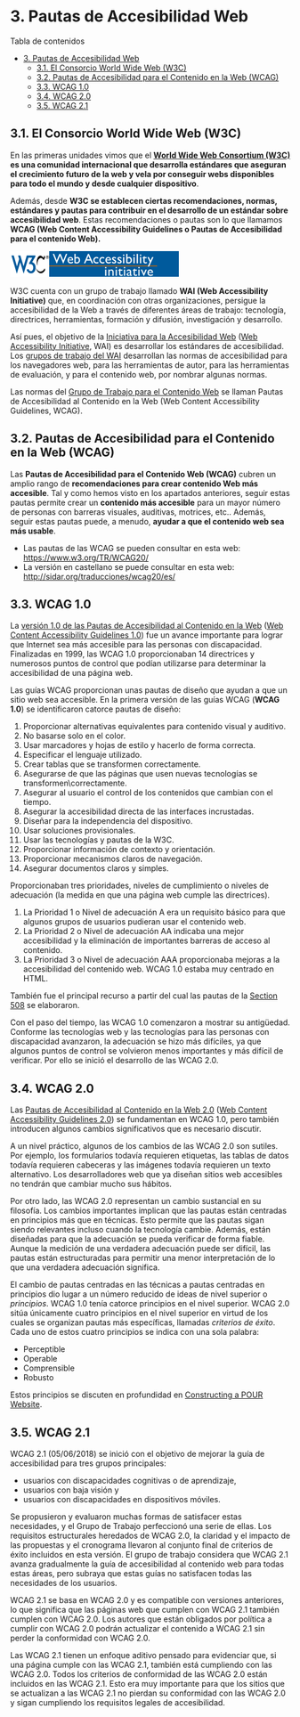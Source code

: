 # 3. Pautas de Accesibilidad Web  

Tabla de contenidos

- [3. Pautas de Accesibilidad Web](#3-pautas-de-accesibilidad-web)
  - [3.1. El Consorcio World Wide Web (W3C)](#31-el-consorcio-world-wide-web-w3c)
  - [3.2. Pautas de Accesibilidad para el Contenido en la Web (WCAG)](#32-pautas-de-accesibilidad-para-el-contenido-en-la-web-wcag)
  - [3.3. WCAG 1.0](#33-wcag-10)
  - [3.4. WCAG 2.0](#34-wcag-20)
  - [3.5. WCAG 2.1](#35-wcag-21)

## 3.1. El Consorcio World Wide Web (W3C) 

En las primeras unidades vimos que el [**World Wide Web Consortium (W3C)**](https://www.w3c.es/) **es una comunidad internacional que desarrolla estándares que aseguran el crecimiento futuro de la web y vela por conseguir webs disponibles para todo el mundo y desde cualquier dispositivo**.

Además, desde **W3C se establecen ciertas recomendaciones, normas, estándares y pautas para contribuir en el desarrollo de un estándar sobre accesibilidad web**. Estas recomendaciones o pautas son lo que llamamos **WCAG (Web Content Accessibility Guidelines o Pautas de Accesibilidad para el contenido Web).**

![Web Accessibility Initiative logo](img/wai.gif) 

W3C cuenta con un grupo de trabajo llamado **WAI (Web Accessibility Initiative)** que, en coordinación con otras organizaciones, persigue la accesibilidad de la Web a través de diferentes áreas de trabajo: tecnología, directrices, herramientas, formación y difusión, investigación y desarrollo.

Así pues, el objetivo de la [Iniciativa para la Accesibilidad Web](http://www.w3c.es/traducciones/es/wai/intro/accessibility) ([Web Accessibility Initiative](http://www.w3.org/WAI/), WAI) es desarrollar los estándares de accesibilidad. Los [grupos de trabajo del WAI](http://www.w3.org/WAI/groups.html) desarrollan las normas de accesibilidad para los navegadores web, para las herramientas de autor, para las herramientas de evaluación, y para el contenido web, por nombrar algunas normas. 

Las normas del [Grupo de Trabajo para el Contenido Web](http://www.w3.org/WAI/GL/) se llaman Pautas de Accesibilidad al Contenido en la Web (Web Content Accessibility Guidelines, WCAG).



## 3.2. Pautas de Accesibilidad para el Contenido en la Web (WCAG) 

Las **Pautas de Accesibilidad para el Contenido Web (WCAG)** cubren un amplio rango de **recomendaciones para crear contenido Web más accesible**. Tal y como hemos visto en los apartados anteriores, seguir estas pautas permite crear un **contenido más accesible** para un mayor número de personas con barreras visuales, auditivas, motrices, etc.. Además, seguir estas pautas puede, a menudo, **ayudar a que el contenido web sea más usable**.

- Las pautas de las WCAG se pueden consultar en esta web: <https://www.w3.org/TR/WCAG20/>
- La versión en castellano se puede consultar en esta web: <http://sidar.org/traducciones/wcag20/es/>

## 3.3. WCAG 1.0

La [versión 1.0 de las Pautas de Accesibilidad al Contenido en la Web](http://www.discapnet.es/web_accesible/wcag10/WAI-WEBCONTENT-19990505_es.html) ([Web Content Accessibility Guidelines 1.0](http://www.w3.org/TR/WCAG10/)) fue un avance importante para lograr que Internet sea más accesible para las personas con discapacidad. Finalizadas en 1999, las WCAG 1.0 proporcionaban 14 directrices y numerosos puntos de control que podían utilizarse para determinar la accesibilidad de una página web. 

Las guías WCAG proporcionan unas pautas de diseño que ayudan a que un sitio web sea accesible. En la primera versión de las guías WCAG (**WCAG 1.0**) se identificaron catorce pautas de diseño:

1.  Proporcionar alternativas equivalentes para contenido visual y auditivo.
2.  No basarse solo en el color.
3.  Usar marcadores y hojas de estilo y hacerlo de forma correcta.
4.  Especificar el lenguaje utilizado.
5.  Crear tablas que se transformen correctamente.
6.  Asegurarse de que las páginas que usen nuevas tecnologías se transformen\correctamente.
7.  Asegurar al usuario el control de los contenidos que cambian con el tiempo.
8.  Asegurar la accesibilidad directa de las interfaces incrustadas.
9.  Diseñar para la independencia del dispositivo.
10. Usar soluciones provisionales.
11. Usar las tecnologías y pautas de la W3C.
12. Proporcionar información de contexto y orientación.
13. Proporcionar mecanismos claros de navegación.
14. Asegurar documentos claros y simples.

Proporcionaban tres prioridades, niveles de cumplimiento o niveles de adecuación (la medida en que una página web cumple las directrices). 
1. La Prioridad 1 o Nivel de adecuación A era un requisito básico para que algunos grupos de usuarios pudieran usar el contenido web. 
2. La Prioridad 2 o Nivel de adecuación AA indicaba una mejor accesibilidad y la eliminación de importantes barreras de acceso al contenido. 
3. La Prioridad 3 o Nivel de adecuación AAA proporcionaba mejoras a la accesibilidad del contenido web. WCAG 1.0 estaba muy centrado en HTML. 

También fue el principal recurso a partir del cual las pautas de la [Section 508](http://webaim.org/standards/508/checklist) se elaboraron.

Con el paso del tiempo, las WCAG 1.0 comenzaron a mostrar su antigüedad. Conforme las tecnologías web y las tecnologías para las personas con discapacidad avanzaron, la adecuación se hizo más difíciles, ya que algunos puntos de control se volvieron menos importantes y más difícil de verificar. Por ello se inició el desarrollo de las WCAG 2.0.


## 3.4. WCAG 2.0

Las [Pautas de Accesibilidad al Contenido en la Web 2.0](http://www.sidar.org/traducciones/wcag20/es/) ([Web Content Accessibility Guidelines 2.0](http://www.w3.org/TR/WCAG20/)) se fundamentan en WCAG 1.0, pero también introducen algunos cambios significativos que es necesario discutir. 

A un nivel práctico, algunos de los cambios de las WCAG 2.0 son sutiles. Por ejemplo, los formularios todavía requieren etiquetas, las tablas de datos todavía requieren cabeceras y las imágenes todavía requieren un texto alternativo. Los desarrolladores web que ya diseñan sitios web accesibles no tendrán que cambiar mucho sus hábitos. 

Por otro lado, las WCAG 2.0 representan un cambio sustancial en su filosofía. Los cambios importantes implican que las pautas están centradas en principios más que en técnicas. Esto permite que las pautas sigan siendo relevantes incluso cuando la tecnología cambie. Además, están diseñadas para que la adecuación se pueda verificar de forma fiable. Aunque la medición de una verdadera adecuación puede ser difícil, las pautas están estructuradas para permitir una menor interpretación de lo que una verdadera adecuación significa.

El cambio de pautas centradas en las técnicas a pautas centradas en principios dio lugar a un número reducido de ideas de nivel superior o *principios*. WCAG 1.0 tenía catorce principios en el nivel superior. WCAG 2.0 sitúa únicamente cuatro principios en el nivel superior en virtud de los cuales se organizan pautas más específicas, llamadas *criterios de éxito*. Cada uno de estos cuatro principios se indica con una sola palabra:

- Perceptible
- Operable
- Comprensible
- Robusto

Estos principios se discuten en profundidad en [Constructing a POUR Website](http://webaim.org/articles/pour/).

## 3.5. WCAG 2.1

WCAG 2.1 (05/06/2018) se inició con el objetivo de mejorar la guía de accesibilidad para tres grupos principales: 
- usuarios con discapacidades cognitivas o de aprendizaje, 
- usuarios con baja visión y 
- usuarios con discapacidades en dispositivos móviles. 

Se propusieron y evaluaron muchas formas de satisfacer estas necesidades, y el Grupo de Trabajo perfeccionó una serie de ellas. Los requisitos estructurales heredados de WCAG 2.0, la claridad y el impacto de las propuestas y el cronograma llevaron al conjunto final de criterios de éxito incluidos en esta versión. El grupo de trabajo considera que WCAG 2.1 avanza gradualmente la guía de accesibilidad al contenido web para todas estas áreas, pero subraya que estas guías no satisfacen todas las necesidades de los usuarios.

WCAG 2.1 se basa en WCAG 2.0 y es compatible con versiones anteriores, lo que significa que las páginas web que cumplen con WCAG 2.1 también cumplen con WCAG 2.0. Los autores que están obligados por política a cumplir con WCAG 2.0 podrán actualizar el contenido a WCAG 2.1 sin perder la conformidad con WCAG 2.0.

Las WCAG 2.1 tienen un enfoque aditivo pensado para evidenciar que, si una página cumple con las WCAG 2.1, también está cumpliendo con las WCAG 2.0. Todos los criterios de conformidad de las WCAG 2.0 están incluidos en las WCAG 2.1. Esto era muy importante para que los sitios que se actualizan a las WCAG 2.1 no pierdan su conformidad con las WCAG 2.0 y sigan cumpliendo los requisitos legales de accesibilidad.